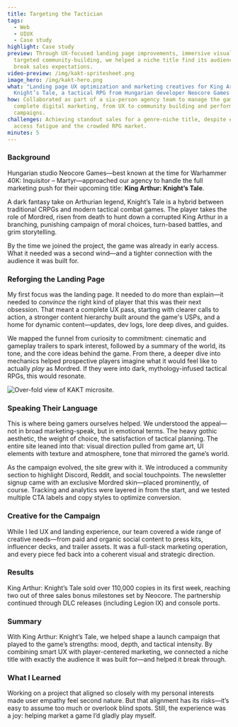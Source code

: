 ```yaml
---
title: Targeting the Tactician
tags:
  - Web
  - UIUX
  - Case study
highlight: Case study
preview: Through UX-focused landing page improvements, immersive visuals, and
  targeted community-building, we helped a niche title find its audience—and
  break sales expectations.
video-preview: /img/kakt-spritesheet.png
image_hero: /img/kakt-hero.png
what: "Landing page UX optimization and marketing creatives for King Arthur:
  Knight’s Tale, a tactical RPG from Hungarian developer Neocore Games."
how: Collaborated as part of a six-person agency team to manage the game’s
  complete digital marketing, from UX to community building and performance
  campaigns.
challenges: Achieving standout sales for a genre-niche title, despite early
  access fatigue and the crowded RPG market.
minutes: 5
---
```

### Background

Hungarian studio Neocore Games—best known at the time for Warhammer 40K: Inquisitor – Martyr—approached our agency to handle the full marketing push for their upcoming title: **King Arthur: Knight’s Tale**.

A dark fantasy take on Arthurian legend, Knight’s Tale is a hybrid between traditional CRPGs and modern tactical combat games. The player takes the role of Mordred, risen from death to hunt down a corrupted King Arthur in a branching, punishing campaign of moral choices, turn-based battles, and grim storytelling.

By the time we joined the project, the game was already in early access. What it needed was a second wind—and a tighter connection with the audience it was built for.

### Reforging the Landing Page

My first focus was the landing page. It needed to do more than explain—it needed to *convince* the right kind of player that this was their next obsession. That meant a complete UX pass, starting with clearer calls to action, a stronger content hierarchy built around the game's USPs, and a home for dynamic content—updates, dev logs, lore deep dives, and guides.

We mapped the funnel from curiosity to commitment: cinematic and gameplay trailers to spark interest, followed by a summary of the world, its tone, and the core ideas behind the game. From there, a deeper dive into mechanics helped prospective players imagine what it would feel like to actually *play* as Mordred. If they were into dark, mythology-infused tactical RPGs, this would resonate.

![Over-fold view of KAKT microsite.](/img/untitledvideo-madewithclipchamp2-ezgif.com-optimize.gif "Setting the mood with some gameplay footage.")

### Speaking Their Language

This is where being gamers ourselves helped. We understood the appeal—not in broad marketing-speak, but in emotional terms. The heavy gothic aesthetic, the weight of choice, the satisfaction of tactical planning. The entire site leaned into that: visual direction pulled from game art, UI elements with texture and atmosphere, tone that mirrored the game’s world.

As the campaign evolved, the site grew with it. We introduced a community section to highlight Discord, Reddit, and social touchpoints. The newsletter signup came with an exclusive Mordred skin—placed prominently, of course. Tracking and analytics were layered in from the start, and we tested multiple CTA labels and copy styles to optimize conversion.

### Creative for the Campaign

While I led UX and landing experience, our team covered a wide range of creative needs—from paid and organic social content to press kits, influencer decks, and trailer assets. It was a full-stack marketing operation, and every piece fed back into a coherent visual and strategic direction.

### Results

King Arthur: Knight’s Tale sold over 110,000 copies in its first week, reaching two out of three sales bonus milestones set by Neocore. The partnership continued through DLC releases (including Legion IX) and console ports.

### Summary

With King Arthur: Knight’s Tale, we helped shape a launch campaign that played to the game’s strengths: mood, depth, and tactical intensity. By combining smart UX with player-centered marketing, we connected a niche title with exactly the audience it was built for—and helped it break through.

### What I Learned

Working on a project that aligned so closely with my personal interests made user empathy feel second nature. But that alignment has its risks—it’s easy to assume too much or overlook blind spots. Still, the experience was a joy: helping market a game I’d gladly play myself.
